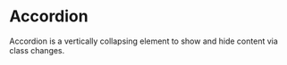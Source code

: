# Accordion
Accordion is a vertically collapsing element to show and hide content via class changes.
